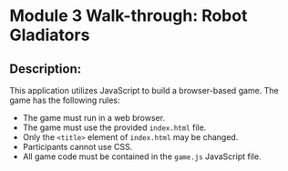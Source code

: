 # Module 3 Walk-through: Robot Gladiators

## Description:

This application utilizes JavaScript to build a browser-based game.
The game has the following rules:
* The game must run in a web browser.
* The game must use the provided `index.html` file.
* Only the `<title>` element of `index.html` may be changed.
* Participants cannot use CSS.
* All game code must be contained in the `game.js` JavaScript file.

